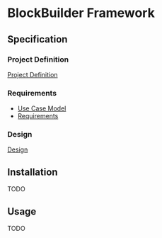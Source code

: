 # BlockBuilder Framework

## Specification

### Project Definition

[Project Definition](docs/draft/01%20-%20Project%20Definition/README.md)

### Requirements

* [Use Case Model](docs/draft/02%20-%20Requirements/use-case-model/README.md)
* [Requirements](docs/draft/02%20-%20Requirements/README.md)

### Design

[Design](docs/draft/03%20-%20Design/README.md)

## Installation

TODO

## Usage

TODO

